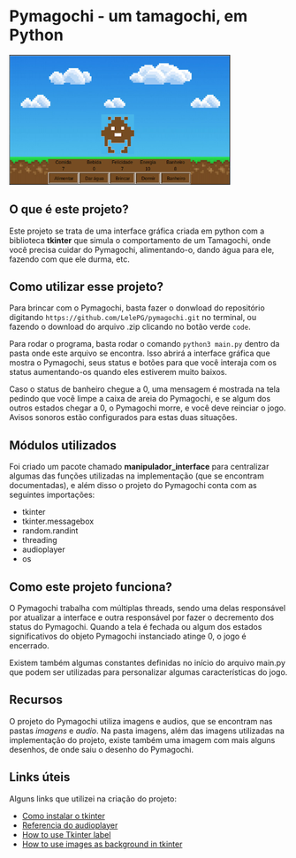 # Pymagochi - um tamagochi, em Python

<img src="imagens/PymagochiTotal.png" width = 400>

## O que é este projeto?
Este projeto se trata de uma interface gráfica criada em python com a biblioteca **tkinter** que simula o comportamento de um Tamagochi, onde você precisa cuidar do Pymagochi, alimentando-o, dando água para ele, fazendo com que ele durma, etc.  

## Como utilizar esse projeto?
Para brincar com o Pymagochi, basta fazer o donwload do repositório digitando `https://github.com/LelePG/pymagochi.git` no terminal, ou fazendo o download do arquivo .zip clicando no botão verde `code`.

Para rodar o programa, basta rodar o comando `python3 main.py` dentro da pasta onde este arquivo se encontra. Isso abrirá a interface gráfica que mostra o Pymagochi, seus status e botões para que você interaja com os status aumentando-os quando eles estiverem muito baixos.

Caso o status de banheiro chegue a 0, uma mensagem é mostrada na tela pedindo que você limpe a caixa de areia do Pymagochi, e se algum dos outros estados chegar a 0, o Pymagochi morre, e você deve reinciar o jogo. Avisos sonoros estão configurados para estas duas situações.

## Módulos utilizados
Foi criado um pacote chamado **manipulador_interface** para centralizar algumas das funções utilizadas na implementação (que se encontram documentadas), e além disso o projeto do Pymagochi conta com as seguintes importações:
- tkinter 
- tkinter.messagebox
- random.randint
- threading
- audioplayer
- os

## Como este projeto funciona?
O Pymagochi trabalha com múltiplas threads, sendo uma delas responsável por atualizar a interface e outra responsável por fazer o decremento dos status do Pymagochi. Quando a tela é fechada ou algum dos estados significativos do objeto Pymagochi instanciado atinge 0, o jogo é encerrado.

Existem também algumas constantes definidas no início do arquivo main.py que podem ser utilizadas para personalizar algumas características do jogo. 

## Recursos
O projeto do Pymagochi utiliza imagens e audios, que se encontram nas pastas *imagens* e *audio*. Na pasta imagens, além das imagens utilizadas na implementação do projeto, existe também uma imagem com mais alguns desenhos, de onde saiu o desenho do Pymagochi.

## Links úteis
Alguns links que utilizei na criação do projeto:
- [Como instalar o tkinter](https://stackoverflow.com/questions/4783810/install-tkinter-for-python)
- [Referencia do audioplayer](https://pypi.org/project/audioplayer/)
- [How to use Tkinter label](https://pythonguides.com/python-tkinter-label/)
- [How to use images as background in tkinter](https://www.geeksforgeeks.org/how-to-use-images-as-backgrounds-in-tkinter/)
